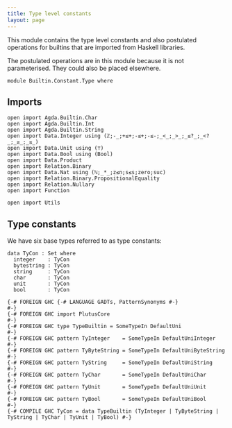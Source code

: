 ```yaml
---
title: Type level constants
layout: page
---
```


This module contains the type level constants and also postulated
operations for builtins that are imported from Haskell libraries.

The postulated operations are in this module because it is not
parameterised. They could also be placed elsewhere.

```
module Builtin.Constant.Type where
```

## Imports

```
open import Agda.Builtin.Char
open import Agda.Builtin.Int
open import Agda.Builtin.String
open import Data.Integer using (ℤ;-_;+≤+;-≤+;-≤-;_<_;_>_;_≤?_;_<?_;_≥_;_≤_)
open import Data.Unit using (⊤)
open import Data.Bool using (Bool)
open import Data.Product
open import Relation.Binary
open import Data.Nat using (ℕ;_*_;z≤n;s≤s;zero;suc)
open import Relation.Binary.PropositionalEquality
open import Relation.Nullary
open import Function

open import Utils
```

## Type constants

We have six base types referred to as type constants:

```
data TyCon : Set where
  integer    : TyCon
  bytestring : TyCon
  string     : TyCon
  char       : TyCon
  unit       : TyCon
  bool       : TyCon

{-# FOREIGN GHC {-# LANGUAGE GADTs, PatternSynonyms #-}                #-}
{-# FOREIGN GHC import PlutusCore                                      #-}
{-# FOREIGN GHC type TypeBuiltin = SomeTypeIn DefaultUni               #-}
{-# FOREIGN GHC pattern TyInteger    = SomeTypeIn DefaultUniInteger    #-}
{-# FOREIGN GHC pattern TyByteString = SomeTypeIn DefaultUniByteString #-}
{-# FOREIGN GHC pattern TyString     = SomeTypeIn DefaultUniString     #-}
{-# FOREIGN GHC pattern TyChar       = SomeTypeIn DefaultUniChar       #-}
{-# FOREIGN GHC pattern TyUnit       = SomeTypeIn DefaultUniUnit       #-}
{-# FOREIGN GHC pattern TyBool       = SomeTypeIn DefaultUniBool       #-}
{-# COMPILE GHC TyCon = data TypeBuiltin (TyInteger | TyByteString | TyString | TyChar | TyUnit | TyBool) #-}
```

